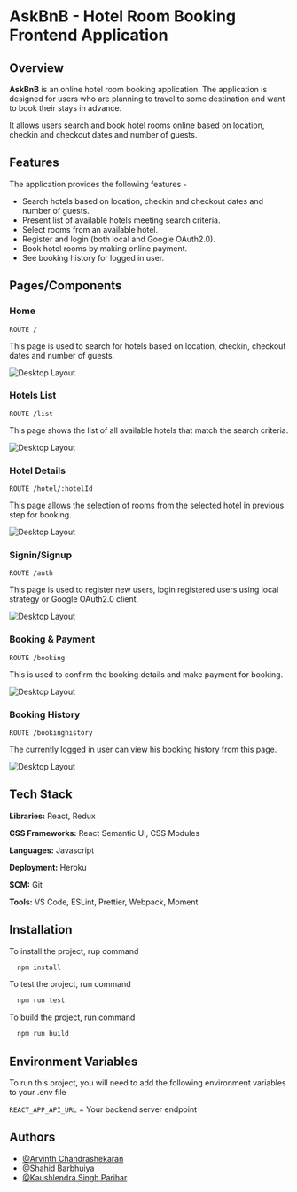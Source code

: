 
# AskBnB - Hotel Room Booking Frontend Application

## Overview

**AskBnB** is an online hotel room booking application. The application is designed
for users who are planning to travel to some destination and want to book their stays in advance. 

It allows users search and book hotel rooms online based on location, checkin and checkout dates and number of 
guests.





## Features
The application provides the following features -
- Search hotels based on location, checkin and checkout dates and number of guests.
- Present list of available hotels meeting search criteria.
- Select rooms from an available hotel.
- Register and login (both local and Google OAuth2.0).
- Book hotel rooms by making online payment.
- See booking history for logged in user.


## Pages/Components

### Home

```
ROUTE /
```
This page is used to search for hotels based on location, checkin, checkout dates and 
number of guests.

![Desktop Layout](https://github.com/pesto-students/ask-bnb-n9-gamma/blob/master/src/assets/screenshot/home.png)

### Hotels List

```
ROUTE /list
```

This page shows the list of all available hotels that match the search criteria.

![Desktop Layout](https://github.com/pesto-students/ask-bnb-n9-gamma/blob/master/src/assets/screenshot/hotelList.png)

### Hotel Details

```
ROUTE /hotel/:hotelId
```
This page allows the selection of rooms from the selected hotel in previous step for booking.

![Desktop Layout](https://github.com/pesto-students/ask-bnb-n9-gamma/blob/master/src/assets/screenshot/roomsDetail.png)

### Signin/Signup

```
ROUTE /auth
```
This page is used to register new users, login registered users using local strategy
or Google OAuth2.0 client.

![Desktop Layout](https://github.com/pesto-students/ask-bnb-n9-gamma/blob/master/src/assets/screenshot/authentication.jpg)

### Booking & Payment

```
ROUTE /booking
```

This is used to confirm the booking details and make payment for booking.

![Desktop Layout](https://github.com/pesto-students/ask-bnb-n9-gamma/blob/master/src/assets/screenshot/booking.jpg)

### Booking History

```
ROUTE /bookinghistory
```
The currently logged in user can view his booking history from this page.

![Desktop Layout](https://github.com/pesto-students/ask-bnb-n9-gamma/blob/master/src/assets/screenshot/booking_history.jpg)

## Tech Stack

**Libraries:** React, Redux

**CSS Frameworks:** React Semantic UI, CSS Modules

**Languages:** Javascript 

**Deployment:** Heroku

**SCM:** Git

**Tools:** VS Code, ESLint, Prettier, Webpack, Moment


## Installation

To install the project, rup command

```bash
  npm install
```
To test the project, run command

```bash
  npm run test
```
To build the project, run command

```bash
  npm run build
```

## Environment Variables
To run this project, you will need to add the following environment variables to your .env file

`REACT_APP_API_URL` = Your backend server endpoint

## Authors

- [@Arvinth Chandrashekaran](https://github.com/ArvinthC3000)
- [@Shahid Barbhuiya](https://github.com/Shahid-prog)
- [@Kaushlendra Singh Parihar](https://github.com/Kaus1247)


